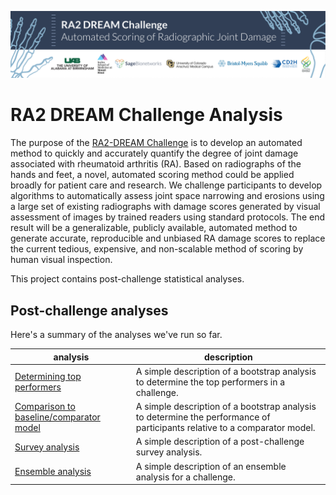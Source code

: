 ![RA2 DREAM Challenge Banner - will appear when project is made public](https://raw.githubusercontent.com/Sage-Bionetworks-Challenges/ra2-analysis/main/ra2-dream-nov.png)

# RA2 DREAM Challenge Analysis
The purpose of the [RA2-DREAM Challenge](https://www.synapse.org/#!Synapse:syn20545111/wiki/594083) is to develop an automated method to quickly and accurately quantify the degree of joint damage associated with rheumatoid arthritis (RA). Based on radiographs of the hands and feet, a novel, automated scoring method could be applied broadly for patient care and research. We challenge participants to develop algorithms to automatically assess joint space narrowing and erosions using a large set of existing radiographs with damage scores generated by visual assessment of images by trained readers using standard protocols. The end result will be a generalizable, publicly available, automated method to generate accurate, reproducible and unbiased RA damage scores to replace the current tedious, expensive, and non-scalable method of scoring by human visual inspection.

This project contains post-challenge statistical analyses.

## Post-challenge analyses
Here's a summary of the analyses we've run so far. 

|analysis|description|
|--|--|
|[Determining top performers](https://sage-bionetworks-challenges.github.io/challenge-analysis/analysis/determine-top-performers.html)|A simple description of a bootstrap analysis to determine the top performers in a challenge.|
|[Comparison to baseline/comparator model](https://sage-bionetworks-challenges.github.io/challenge-analysis/analysis/compare-models-to-baseline.html)|A simple description of a bootstrap analysis to determine the performance of participants relative to a comparator model.|
|[Survey analysis](https://sage-bionetworks-challenges.github.io/challenge-analysis/analysis/survey-analysis.html)|A simple description of a post-challenge survey analysis.|
|[Ensemble analysis](https://sage-bionetworks-challenges.github.io/challenge-analysis/analysis/ensemble-analysis.html)|A simple description of an ensemble analysis for a challenge.|
